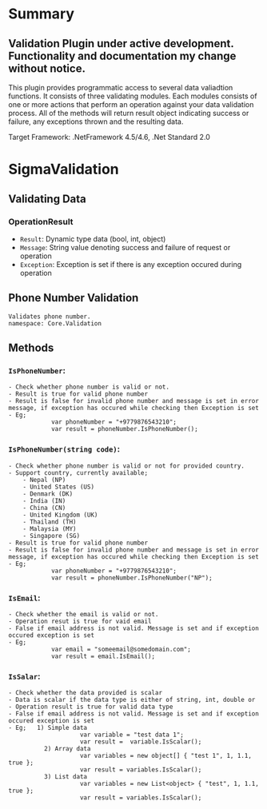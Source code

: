 # Summary
## Validation Plugin under active development. Functionality and documentation my change without notice. ##

This plugin provides programmatic access to several data valiadtion functions. It consists of three validating modules.
Each modules consists of one or more actions that perform an operation against your data validation process.
All of the methods will return result object indicating success or failure, any exceptions thrown and the resulting data.

Target Framework: .NetFramework 4.5/4.6, .Net Standard 2.0

# SigmaValidation
## Validating Data
### OperationResult<T>
- `Result`: Dynamic type data (bool, int, object)
- `Message`: String value denoting success and failure of request or operation
- `Exception`: Exception is set if there is any exception occured during operation
## Phone Number Validation
    Validates phone number.
    namespace: Core.Validation
    
## Methods
### `IsPhoneNumber`:  
    - Check whether phone number is valid or not.
    - Result is true for valid phone number
    - Result is false for invalid phone number and message is set in error message, if exception has occured while checking then Exception is set
    - Eg;   
                var phoneNumber = "+9779876543210";
                var result = phoneNumber.IsPhoneNumber();

### `IsPhoneNumber(string code)`:  
    - Check whether phone number is valid or not for provided country.
    - Support country, currently available;
        - Nepal (NP)
        - United States (US)
        - Denmark (DK)
        - India (IN)
        - China (CN)
        - United Kingdom (UK)
        - Thailand (TH)
        - Malaysia (MY)
        - Singapore (SG)
    - Result is true for valid phone number
    - Result is false for invalid phone number and message is set in error message, if exception has occured while checking then Exception is set
    - Eg;   
                var phoneNumber = "+9779876543210";
                var result = phoneNumber.IsPhoneNumber("NP");
        
### `IsEmail`: 
    - Check whether the email is valid or not.
    - Operation resut is true for vaid email
    - False if email address is not valid. Message is set and if exception occured exception is set
    - Eg;   
                var email = "someemail@somedomain.com";
                var result = email.IsEmail();

### `IsSalar`:
    - Check whether the data provided is scalar
    - Data is scalar if the data type is either of string, int, double or 
    - Operation result is true for valid data type
    - False if email address is not valid. Message is set and if exception occured exception is set
    - Eg;   1) Simple data
                        var variable = "test data 1";
                        var result =  variable.IsScalar();
              2) Array data
                        var variables = new object[] { "test 1", 1, 1.1, true };
                        var result = variables.IsScalar();
              3) List data
                        var variables = new List<object> { "test", 1, 1.1, true };
                        var result = variables.IsScalar();